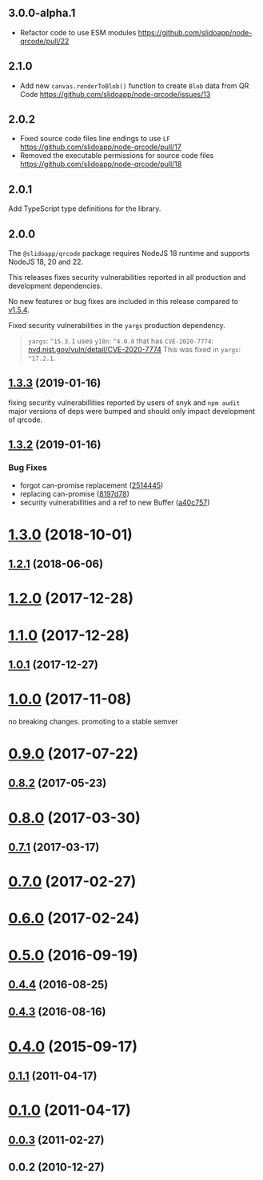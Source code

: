 ## 3.0.0-alpha.1

* Refactor code to use ESM modules <https://github.com/slidoapp/node-qrcode/pull/22>


## 2.1.0

* Add new `canvas.renderToBlob()` function to create `Blob` data from QR Code <https://github.com/slidoapp/node-qrcode/issues/13>


## 2.0.2

* Fixed source code files line endings to use `LF` <https://github.com/slidoapp/node-qrcode/pull/17>
* Removed the executable permissions for source code files <https://github.com/slidoapp/node-qrcode/pull/18>


## 2.0.1

Add TypeScript type definitions for the library.


## 2.0.0

The `@slidoapp/qrcode` package requires NodeJS 18 runtime and supports NodeJS 18, 20 and 22.

This releases fixes security vulnerabilities reported in all production
and development dependencies.

No new features or bug fixes are included in this release compared to [v1.5.4](https://github.com/soldair/node-qrcode/releases/tag/v1.5.4).

Fixed security vulnerabilities in the `yargs` production dependency.

> `yargs`: `^15.3.1` uses `y18n`: `^4.0.0` that has `CVE-2020-7774`: [nvd.nist.gov/vuln/detail/CVE-2020-7774](https://nvd.nist.gov/vuln/detail/CVE-2020-7774)
> This was fixed in `yargs`: `^17.2.1`.


## [1.3.3](https://github.com/soldair/node-qrcode/compare/v1.3.2...v1.3.3) (2019-01-16)

fixing security vulnerabillities reported by users of snyk and `npm audit` major
versions of deps were bumped and should only impact development of qrcode.


## [1.3.2](https://github.com/soldair/node-qrcode/compare/v1.3.0...v1.3.2) (2019-01-16)


### Bug Fixes

* forgot can-promise replacement ([2514445](https://github.com/soldair/node-qrcode/commit/2514445))
* replacing can-promise ([8197d78](https://github.com/soldair/node-qrcode/commit/8197d78))
* security vulnerabillities and a ref to new Buffer ([a40c757](https://github.com/soldair/node-qrcode/commit/a40c757))



# [1.3.0](https://github.com/soldair/node-qrcode/compare/v1.2.1...v1.3.0) (2018-10-01)



## [1.2.1](https://github.com/soldair/node-qrcode/compare/v1.2.0...v1.2.1) (2018-06-06)



# [1.2.0](https://github.com/soldair/node-qrcode/compare/v1.1.0...v1.2.0) (2017-12-28)



# [1.1.0](https://github.com/soldair/node-qrcode/compare/v1.0.1...v1.1.0) (2017-12-28)



## [1.0.1](https://github.com/soldair/node-qrcode/compare/v1.0.0...v1.0.1) (2017-12-27)



# [1.0.0](https://github.com/soldair/node-qrcode/compare/v0.9.0...v1.0.0) (2017-11-08)

no breaking changes. promoting to a stable semver

# [0.9.0](https://github.com/soldair/node-qrcode/compare/v0.8.2...v0.9.0) (2017-07-22)



## [0.8.2](https://github.com/soldair/node-qrcode/compare/v0.8.0...v0.8.2) (2017-05-23)



# [0.8.0](https://github.com/soldair/node-qrcode/compare/v0.7.1...v0.8.0) (2017-03-30)



## [0.7.1](https://github.com/soldair/node-qrcode/compare/v0.7.0...v0.7.1) (2017-03-17)



# [0.7.0](https://github.com/soldair/node-qrcode/compare/v0.6.0...v0.7.0) (2017-02-27)



# [0.6.0](https://github.com/soldair/node-qrcode/compare/v0.5.0...v0.6.0) (2017-02-24)



# [0.5.0](https://github.com/soldair/node-qrcode/compare/v0.4.4...v0.5.0) (2016-09-19)



## [0.4.4](https://github.com/soldair/node-qrcode/compare/v0.4.3...v0.4.4) (2016-08-25)



## [0.4.3](https://github.com/soldair/node-qrcode/compare/v0.4.0...v0.4.3) (2016-08-16)



# [0.4.0](https://github.com/soldair/node-qrcode/compare/0.2.10...v0.4.0) (2015-09-17)



## [0.1.1](https://github.com/soldair/node-qrcode/compare/v0.1.0...v0.1.1) (2011-04-17)



# [0.1.0](https://github.com/soldair/node-qrcode/compare/0.0.3...v0.1.0) (2011-04-17)



## [0.0.3](https://github.com/soldair/node-qrcode/compare/0.0.2...0.0.3) (2011-02-27)



## 0.0.2 (2010-12-27)



